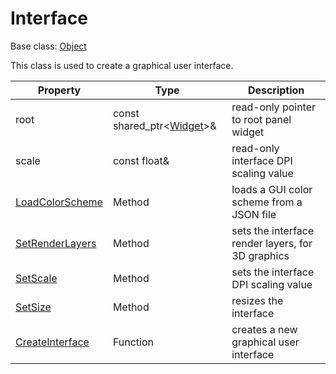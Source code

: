 # Interface

Base class: [Object](Object.md)

This class is used to create a graphical user interface.

| Property | Type | Description |
| --- | --- | --- |
| root | const shared_ptr<[Widget](Widget.md)>& | read-only pointer to root panel widget |
| scale | const float& | read-only interface DPI scaling value |
| [LoadColorScheme](Interface_LoadColorScheme) | Method | loads a GUI color scheme from a JSON file |
| [SetRenderLayers](Interface_SetRenderLayers.md) | Method | sets the interface render layers, for 3D graphics |
| [SetScale](Interface_SetScale.md) | Method | sets the interface DPI scaling value |
| [SetSize](Interface_SetSize.md) | Method | resizes the interface |
| [CreateInterface](CreateInterface.md) | Function | creates a new graphical user interface |
